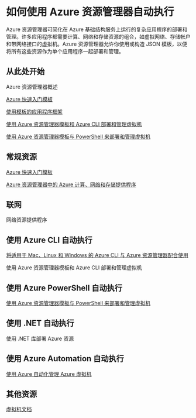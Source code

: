 <properties pageTitle="如何使用 Azure 资源管理器自动执行" description="获取有关如何使用 Azure 资源管理器自动执行虚拟机的主题的链接。" services="virtual-machines" documentationCenter="" authors="JoeDavies-MSFT" manager="timlt" editor=""/>

<tags ms.service="virtual-machines" ms.date="05/13/2015" wacn.date="08/29/2015"/>

# 如何使用 Azure 资源管理器自动执行

Azure 资源管理器可简化在 Azure 基础结构服务上运行的复杂应用程序的部署和管理。许多应用程序都需要计算、网络和存储资源的组合，如虚拟网络、存储帐户和带网络接口的虚拟机。Azure 资源管理器允许你使用或构造 JSON 模板，以便将所有这些资源作为单个应用程序一起部署和管理。

## 从此处开始

<!--[-->Azure 资源管理器概述<!--](/documentation/articles/resource-group-overview)-->

[Azure 快速入门模板](http://go.microsoft.com/fwlink/p/?linkid=536445&clcid=0x409)

[使用模板的应用程序框架](virtual-machines-app-frameworks)

[使用 Azure 资源管理器模板和 Azure CLI 部署和管理虚拟机](/documentation/articles/virtual-machines-deploy-rmtemplates-azure-cli)

[使用 Azure 资源管理器模板与 PowerShell 来部署和管理虚拟机](/documentation/articles/virtual-machines-deploy-rmtemplates-powershell)

## 常规资源

[Azure 快速入门模板](http://azure.microsoft.com/documentation/templates/)

[Azure 资源管理器中的 Azure 计算、网络和存储提供程序](virtual-machines-azurerm-versus-azuresm)


## 联网

<!--[-->网络资源提供程序<!--](/documentation/articles/resource-groups-networking)-->

## 使用 Azure CLI 自动执行

[将适用于 Mac、Linux 和 Windows 的 Azure CLI 与 Azure 资源管理器配合使用](/documentation/articles/xplat-cli-azure-resource-manager)

<!--[-->使用 Azure 资源管理器模板和 Azure CLI 部署和管理虚拟机<!--](/documentation/articles/virtual-machines-deploy-rmtemplates-azure-cli)-->

## 使用 Azure PowerShell 自动执行

[使用 Azure 资源管理器模板与 PowerShell 来部署和管理虚拟机](/documentation/articles/virtual-machines-deploy-rmtemplates-powershell)


## 使用 .NET 自动执行

<!--[-->使用 .NET 库部署 Azure 资源<!--](virtual-machines-arm-deployment)-->

## 使用 Azure Automation 自动执行

[使用 Azure 自动化管理 Azure 虚拟机](/documentation/articles/automation-manage-virtual-machines)



## 其他资源

[虚拟机文档](http://www.windowsazure.cn/documentation/services/virtual-machines/)

<!---HONumber=67-->